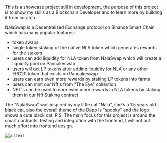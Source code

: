 This is a showcase project still in development, the purpose of this project is to show my skills as a Blockchain Developer and to learn more by building it from scratch.

NalaSwap is a Decentralized Exchange protocol on Binance Smart Chain which has many popular features:
  -  token swaps
  -  single token staking of the native NLA token which generates rewards for the stakers
  -  users can add liquidity for NLA token from NalaSwap which will create a liquidity pool on Pancakeswap
  -  users will get LP tokens after adding liquidity for NLA or any other ERC20 token that exists on Pancakeswap
  -  users can earn even more rewards by staking LP tokens into farms
  -  users can mint our Nft's from "The Eye" collection
  -  NFT's can be used to earn even more rewards in NLA tokens by staking them in our Nft Staking contract

The "NalaSwap" was inspired by my little cat "Nala", she's a 1.5 years old black cat, also the overall theme of the Dapp is "spooky" and the logo shows 
a cute black cat. 
P.S: The main focus for this project is around the smart contracts, testing and integration with the frontend, I will not put much effort into frontend 
design.

![alt text]([http://url/to/img.png](https://ipfs.io/ipfs/QmQEA3aR8CbpCywXsXtYveWk4K6D5hYB355VR78MTUF9TH?filename=Screenshot%202022-06-05%20at%2015.37.07.png))



